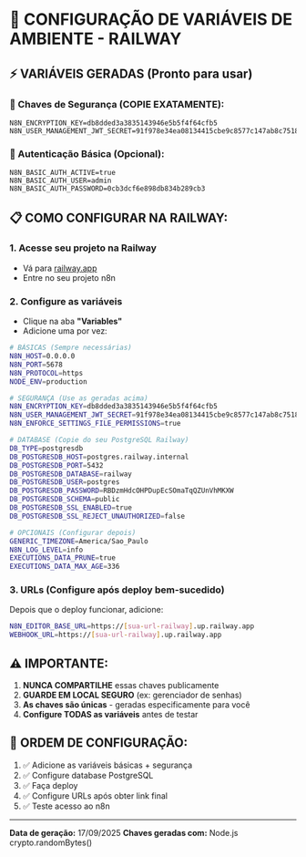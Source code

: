 # 🔑 CONFIGURAÇÃO DE VARIÁVEIS DE AMBIENTE - RAILWAY

## ⚡ VARIÁVEIS GERADAS (Pronto para usar)

### 🔐 Chaves de Segurança (COPIE EXATAMENTE):
```
N8N_ENCRYPTION_KEY=db8dded3a3835143946e5b5f4f64cfb5
N8N_USER_MANAGEMENT_JWT_SECRET=91f978e34ea08134415cbe9c8577c147ab8c7518239357416b71b2b30354a36f
```

### 🔑 Autenticação Básica (Opcional):
```
N8N_BASIC_AUTH_ACTIVE=true
N8N_BASIC_AUTH_USER=admin
N8N_BASIC_AUTH_PASSWORD=0cb3dcf6e898db834b289cb3
```

## 📋 COMO CONFIGURAR NA RAILWAY:

### 1. Acesse seu projeto na Railway
- Vá para [railway.app](https://railway.app)
- Entre no seu projeto n8n

### 2. Configure as variáveis
- Clique na aba **"Variables"**
- Adicione uma por vez:

```bash
# BÁSICAS (Sempre necessárias)
N8N_HOST=0.0.0.0
N8N_PORT=5678
N8N_PROTOCOL=https
NODE_ENV=production

# SEGURANÇA (Use as geradas acima)
N8N_ENCRYPTION_KEY=db8dded3a3835143946e5b5f4f64cfb5
N8N_USER_MANAGEMENT_JWT_SECRET=91f978e34ea08134415cbe9c8577c147ab8c7518239357416b71b2b30354a36f
N8N_ENFORCE_SETTINGS_FILE_PERMISSIONS=true

# DATABASE (Copie do seu PostgreSQL Railway)
DB_TYPE=postgresdb
DB_POSTGRESDB_HOST=postgres.railway.internal
DB_POSTGRESDB_PORT=5432
DB_POSTGRESDB_DATABASE=railway
DB_POSTGRESDB_USER=postgres
DB_POSTGRESDB_PASSWORD=RBDzmHdcOHPDupEcSOmaTqQZUnVhMKXW
DB_POSTGRESDB_SCHEMA=public
DB_POSTGRESDB_SSL_ENABLED=true
DB_POSTGRESDB_SSL_REJECT_UNAUTHORIZED=false

# OPCIONAIS (Configurar depois)
GENERIC_TIMEZONE=America/Sao_Paulo
N8N_LOG_LEVEL=info
EXECUTIONS_DATA_PRUNE=true
EXECUTIONS_DATA_MAX_AGE=336
```

### 3. URLs (Configure após deploy bem-sucedido)
Depois que o deploy funcionar, adicione:
```bash
N8N_EDITOR_BASE_URL=https://[sua-url-railway].up.railway.app
WEBHOOK_URL=https://[sua-url-railway].up.railway.app
```

## ⚠️ IMPORTANTE:

1. **NUNCA COMPARTILHE** essas chaves publicamente
2. **GUARDE EM LOCAL SEGURO** (ex: gerenciador de senhas)
3. **As chaves são únicas** - geradas especificamente para você
4. **Configure TODAS as variáveis** antes de testar

## 🚀 ORDEM DE CONFIGURAÇÃO:

1. ✅ Adicione as variáveis básicas + segurança
2. ✅ Configure database PostgreSQL
3. ✅ Faça deploy
4. ✅ Configure URLs após obter link final
5. ✅ Teste acesso ao n8n

---
**Data de geração:** 17/09/2025
**Chaves geradas com:** Node.js crypto.randomBytes()